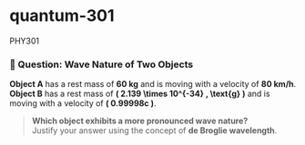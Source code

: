 # quantum-301
PHY301

### 🧪 Question: Wave Nature of Two Objects

**Object A** has a rest mass of **60 kg** and is moving with a velocity of **80 km/h**.  
**Object B** has a rest mass of **\( 2.139 \times 10^{-34} \, \text{g} \)** and is moving with a velocity of **\( 0.99998c \)**.

> **Which object exhibits a more pronounced wave nature?**  
> Justify your answer using the concept of **de Broglie wavelength**.
